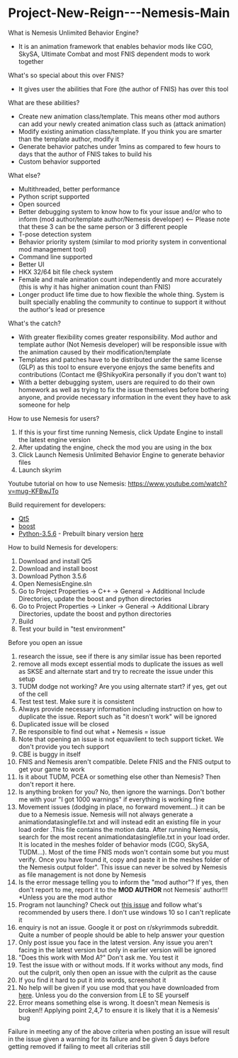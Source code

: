 # Project-New-Reign---Nemesis-Main

What is Nemesis Unlimited Behavior Engine?
- It is an animation framework that enables behavior mods like CGO, SkySA, Ultimate Combat and most FNIS dependent mods to work together


What's so special about this over FNIS?
- It gives user the abilities that Fore (the author of FNIS) has over this tool


What are these abilities?
- Create new animation class/template. This means other mod authors can add your newly created animation class such as (attack animation)
- Modify existing animation class/template. If you think you are smarter than the template author, modify it
- Generate behavior patches under 1mins as compared to few hours to days that the author of FNIS takes to build his
- Custom behavior supported


What else?
- Multithreaded, better performance
- Python script supported
- Open sourced
- Better debugging system to know how to fix your issue and/or who to inform (mod author/template author/Nemesis developer) <-- Please note that these 3 can be the same person or 3 different people
- T-pose detection system
- Behavior priority system (similar to mod priority system in conventional mod management tool)
- Command line supported
- Better UI
- HKX 32/64 bit file check system
- Female and male animation count independently and more accurately (this is why it has higher animation count than FNIS)
- Longer product life time due to how flexible the whole thing. System is built specially enabling the community to continue to support it without the author's lead or presence


What's the catch?
- With greater flexibility comes greater responsibility. Mod author and template author (Not Nemesis developer) will be responsible issue with the animation caused by their modification/template
- Templates and patches have to be distributed under the same license (GLP) as this tool to ensure everyone enjoys the same benefits and contributions (Contact me @ShikyoKira personally if you don't want to)
- With a better debugging system, users are required to do their own homework as well as trying to fix the issue themselves before bothering anyone, and provide necessary information in the event they have to ask someone for help


How to use Nemesis for users?
1. If this is your first time running Nemesis, click Update Engine to install the latest engine version
2. After updating the engine, check the mod you are using in the box
3. Click Launch Nemesis Unlimited Behavior Engine to generate behavior files
4. Launch skyrim

Youtube tutorial on how to use Nemesis: https://www.youtube.com/watch?v=mug-KFBwJTo

Build requirement for developers:
- [Qt5](https://www.qt.io/download-open-source)
- [boost](https://www.boost.org/users/download/) 
- [Python-3.5.6](https://www.python.org/downloads/release/python-356/) - Prebuilt binary version [here](https://drive.google.com/open?id=1Uqq0iQhc0qsWAiz3EFzqMWxB27BG-M5T)


How to build Nemesis for developers:
1. Download and install Qt5
2. Download and install boost
3. Download Python 3.5.6
4. Open NemesisEngine.sln
5. Go to Project Properties -> C++ -> General -> Additional Include Directories, update the boost and python directories
6. Go to Project Properties -> Linker -> General -> Additional Library Directories, update the boost and python directories
7. Build
8. Test your build in "test environment"


Before you open an issue
1. research the issue, see if there is any similar issue has been reported
2. remove all mods except essential mods to duplicate the issues as well as SKSE and alternate start and try to recreate the issue under this setup
3. TUDM dodge not working? Are you using alternate start? if yes, get out of the cell
4. Test test test. Make sure it is consistent
5. Always provide necessary information including instruction on how to duplicate the issue. Report such as "it doesn't work" will be ignored
6. Duplicated issue will be closed
7. Be responsible to find out what + Nemesis = issue
8. Note that opening an issue is not equavilent to tech support ticket. We don't provide you tech support
9. CBE is buggy in itself
10. FNIS and Nemesis aren't compatible. Delete FNIS and the FNIS output to get your game to work
11. Is it about TUDM, PCEA or something else other than Nemesis? Then don't report it here.
12. Is anything broken for you? No, then ignore the warnings. Don't bother me with your "I got 1000 warnings" if everything is working fine
13. Movement issues (dodging in place, no forward movement...) it can be due to a Nemesis issue. Nemesis will not always generate a animationdatasinglefile.txt and will instead edit an existing file in your load order .This file contains the motion data. After running Nemesis, search for the most recent animationdatasinglefile.txt in your load order. It is located in the meshes folder of behavior mods (CGO, SkySA, TUDM...). Most of the time FNIS mods won't contain some but you must verify. Once you have found it, copy and paste it in the meshes folder of the Nemesis output folder". This issue can never be solved by Nemesis as file management is not done by Nemesis
14. Is the error message telling you to inform the "mod author"? If yes, then don't report to me, report it to the **MOD AUTHOR** not Nemesis' author!!! *Unless you are the mod author
15. Program not launching? Check out [this issue](https://github.com/ShikyoKira/Project-New-Reign---Nemesis-Main/issues/211) and follow what's recommended by users there. I don't use windows 10 so I can't replicate it
16. enquiry is not an issue. Google it or post on r/skyrimmods subreddit. Quite a number of people should be able to help answer your question
17. Only post issue you face in the latest version. Any issue you aren't facing in the latest version but only in earlier version will be ignored
18. "Does this work with Mod A?" Don't ask me. You test it
19. Test the issue with or without mods. If it works without any mods, find out the culprit, only then open an issue with the culprit as the cause
20. If you find it hard to put it into words, screenshot it
21. No help will be given if you use mod that you have downloaded from [here](https://www.nexusmods.com/skyrimspecialedition/mods/26513). Unless you do the conversion from LE to SE yourself
22. Error means something else is wrong. It doesn't mean Nemesis is broken!! Applying point 2,4,7 to ensure it is likely that it is a Nemesis' bug

Failure in meeting any of the above criteria when posting an issue will result in the issue given a warning for its failure and be given 5 days before getting removed if failing to meet all criterias still